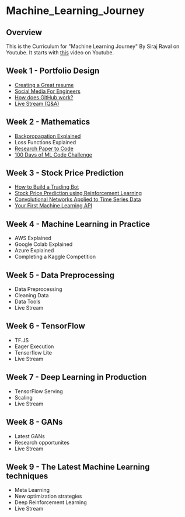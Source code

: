 # Machine_Learning_Journey

## Overview

This is the Curriculum for "Machine Learning Journey" By Siraj Raval on Youtube. It starts with [this](https://youtu.be/nMK94JlKRb4) video on Youtube. 

## Week 1 - Portfolio Design
- [Creating a Great resume](https://youtu.be/nMK94JlKRb4) 
- [Social Media For Engineers](https://www.youtube.com/watch?v=PulyGf6trOk&lc=UgwAEMZ65ziPHvo5NV14AaABAg) 
- [How does GitHub work?](https://youtu.be/Loav1kbA640)
- [Live Stream (Q&A)](https://www.youtube.com/watch?v=Zok0TPU0L4M) 

## Week 2 - Mathematics 
- [Backpropagation Explained](https://www.youtube.com/watch?v=FaHHWdsIYQg)
- Loss Functions Explained
- [Research Paper to Code](https://youtu.be/pQyzdwHBbqo) 
- [100 Days of ML Code Challenge](https://www.youtube.com/watch?v=cuQMBj1cWPo)

## Week 3 - Stock Price Prediction
- [How to Build a Trading Bot](https://www.youtube.com/edit?o=U&video_id=F2f98pNj99k) 
- [Stock Price Prediction using Reinforcement Learning](https://www.youtube.com/edit?o=U&video_id=05NqKJ0v7EE)
- [Convolutional Networks Applied to Time Series Data](https://www.youtube.com/edit?o=U&video_id=5Uw1iSwvHH8) 
- [Your First Machine Learning API](https://www.youtube.com/watch?v=YJyRBPz4CoM) 

## Week 4 - Machine Learning in Practice
- AWS Explained
- Google Colab Explained
- Azure Explained
- Completing a Kaggle Competition

## Week 5 - Data Preprocessing
- Data Preprocessing
- Cleaning Data
- Data Tools
- Live Stream 

## Week 6 - TensorFlow
- TF.JS
- Eager Execution
- Tensorflow Lite
- Live Stream

## Week 7 - Deep Learning in Production
- TensorFlow Serving
- Scaling
- Live Stream

## Week 8 - GANs
- Latest GANs
- Research opportunites
- Live Stream

## Week 9 - The Latest Machine Learning techniques
- Meta Learning
- New optimization strategies
- Deep Reinforcement Learning
- Live Stream


